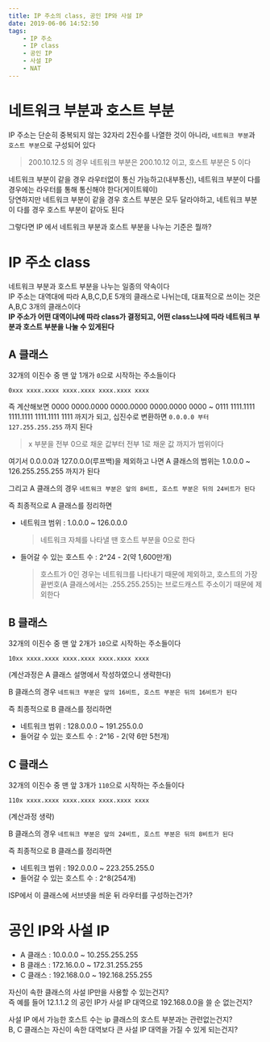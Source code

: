 ```yaml
---
title: IP 주소의 class, 공인 IP와 사설 IP
date: 2019-06-06 14:52:50
tags:
    - IP 주소
    - IP class
    - 공인 IP
    - 사설 IP
    - NAT
---
```


# 네트워크 부분과 호스트 부분
IP 주소는 단순히 중복되지 않는 32자리 2진수를 나열한 것이 아니라, `네트워크 부분`과 `호스트 부분`으로 구성되어 있다  
> 200.10.12.5 의 경우 네트워크 부분은 200.10.12 이고, 호스트 부분은 5 이다  

네트워크 부분이 같을 경우 라우터없이 통신 가능하고(내부통신), 네트워크 부분이 다를 경우에는 라우터를 통해 통신해야 한다(게이트웨이)  
당연하지만 네트워크 부분이 같을 경우 호스트 부분은 모두 달라야하고, 네트워크 부분이 다를 경우 호스트 부분이 같아도 된다  

그렇다면 IP 에서 네트워크 부분과 호스트 부분을 나누는 기준은 뭘까?  

# IP 주소 class
네트워크 부분과 호스트 부분을 나누는 일종의 약속이다  
IP 주소는 대역대에 따라 A,B,C,D,E 5개의 클래스로 나뉘는데, 대표적으로 쓰이는 것은 A,B,C 3개의 클래스이다  
**IP 주소가 어떤 대역이냐에 따라 class가 결정되고, 어떤 class느냐에 따라 네트워크 부분과 호스트 부분을 나눌 수 있게된다**  

## A 클래스
32개의 이진수 중 맨 앞 1개가 `0`으로 시작하는 주소들이다  
```
0xxx xxxx.xxxx xxxx.xxxx xxxx.xxxx xxxx
```
즉 계산해보면 0000 0000.0000 0000.0000 0000.0000 0000 ~ 0111 1111.1111 1111.1111 1111.1111 1111 까지가 되고, 십진수로 변환하면 `0.0.0.0 부터 127.255.255.255` 까지 된다  
> x 부분을 전부 0으로 채운 값부터 전부 1로 채운 값 까지가 범위이다

여기서 0.0.0.0과 127.0.0.0(루프백)을 제외하고 나면 A 클래스의 범위는 1.0.0.0 ~ 126.255.255.255 까지가 된다  

그리고 A 클래스의 경우 `네트워크 부분은 앞의 8비트, 호스트 부분은 뒤의 24비트가 된다`  

즉 최종적으로 A 클래스를 정리하면  
- 네트워크 범위 : 1.0.0.0 ~ 126.0.0.0
    > 네트워크 자체를 나타낼 땐 호스트 부분을 0으로 한다
- 들어갈 수 있는 호스트 수 : 2^24 - 2(약 1,600만개)
    > 호스트가 0인 경우는 네트워크를 나타내기 때문에 제외하고, 호스트의 가장 끝번호(A 클래스에서는 .255.255.255)는 브로드캐스트 주소이기 때문에 제외한다

## B 클래스
32개의 이진수 중 맨 앞 2개가 `10`으로 시작하는 주소들이다  
```
10xx xxxx.xxxx xxxx.xxxx xxxx.xxxx xxxx
```
(계산과정은 A 클래스 설명에서 작성하였으니 생략한다)  

B 클래스의 경우 `네트워크 부분은 앞의 16비트, 호스트 부분은 뒤의 16비트가 된다`  

즉 최종적으로 B 클래스를 정리하면  
- 네트워크 범위 : 128.0.0.0 ~ 191.255.0.0
- 들어갈 수 있는 호스트 수 : 2^16 - 2(약 6만 5천개)

## C 클래스
32개의 이진수 중 맨 앞 3개가 `110`으로 시작하는 주소들이다  
```
110x xxxx.xxxx xxxx.xxxx xxxx.xxxx xxxx
```
(계산과정 생략)  

B 클래스의 경우 `네트워크 부분은 앞의 24비트, 호스트 부분은 뒤의 8비트가 된다`  

즉 최종적으로 B 클래스를 정리하면  
- 네트워크 범위 : 192.0.0.0 ~ 223.255.255.0
- 들어갈 수 있는 호스트 수 : 2^8(254개)

ISP에서 이 클래스에 서브넷을 씌운 뒤 라우터를 구성하는건가?  

# 공인 IP와 사설 IP
- A 클래스 : 10.0.0.0 ~ 10.255.255.255
- B 클래스 : 172.16.0.0 ~ 172.31.255.255
- C 클래스 : 192.168.0.0 ~ 192.168.255.255

자신이 속한 클래스의 사설 IP만을 사용할 수 있는건지?  
즉 예를 들어 12.1.1.2 의 공인 IP가 사설 IP 대역으로 192.168.0.0을 쓸 순 없는건지?  

사설 IP 에서 가능한 호스트 수는 ip 클래스의 호스트 부분과는 관련없는건지?  
B, C 클래스는 자신이 속한 대역보다 큰 사설 IP 대역을 가질 수 있게 되는건지?  

<!-- more -->
